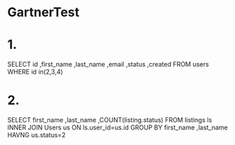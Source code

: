 # GartnerTest
# 1. 
SELECT
  id
  ,first_name
  ,last_name
  ,email
  ,status
  ,created
FROM users
WHERE id in(2,3,4)
# 2.
SELECT
first_name
,last_name
,COUNT(listing.status)
FROM
  listings ls
INNER JOIN
  Users us
ON
  ls.user_id=us.id
 GROUP BY 
  first_name
  ,last_name
 HAVNG
  us.status=2
   
